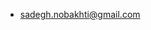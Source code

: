 - sadegh.nobakhti@gmail.com

<!---
S4deghN/S4deghN is a ✨ special ✨ repository because its `README.md` (this file) appears on your GitHub profile.
You can click the Preview link to take a look at your changes.
--->
